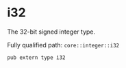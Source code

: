 # i32

The 32-bit signed integer type.

Fully qualified path: `core::integer::i32`

<pre><code class="language-rust">pub extern type i32</code></pre>

